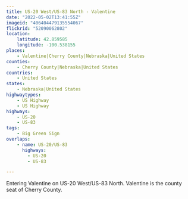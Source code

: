 ```yaml
---
title: US-20 West/US-83 North - Valentine
date: "2022-05-02T13:41:55Z"
imageid: "406404479135554067"
flickrid: "52090062802"
location:
    latitude: 42.859585
    longitude: -100.538155
places:
    - Valentine|Cherry County|Nebraska|United States
counties:
    - Cherry County|Nebraska|United States
countries:
    - United States
states:
    - Nebraska|United States
highwaytypes:
    - US Highway
    - US Highway
highways:
    - US-20
    - US-83
tags:
    - Big Green Sign
overlaps:
    - name: US-20/US-83
      highways:
        - US-20
        - US-83

---
```

Entering Valentine on US-20 West/US-83 North.  Valentine is the county seat of Cherry County.